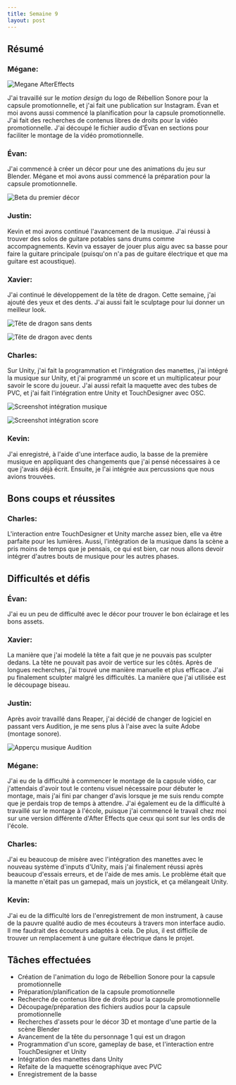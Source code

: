 ```yaml
---
title: Semaine 9
layout: post
---
```


## Résumé

### Mégane:

![Megane AfterEffects](../medias/MotionDesign_Megane.png)

J'ai travaillé sur le _motion design_ du logo de Rébellion Sonore pour la capsule promotionnelle, et j'ai fait une publication sur Instagram. Évan et moi avons aussi commencé la planification pour la capsule promotionnelle.
J'ai fait des recherches de contenus libres de droits pour la vidéo promotionnelle.
J'ai découpé le fichier audio d'Évan en sections pour faciliter le montage de la vidéo promotionnelle.

### Évan:

J'ai commencé à créer un décor pour une des animations du jeu sur Blender. Mégane et moi avons aussi commencé la préparation pour la capsule promotionnelle.

![Beta du premier décor](../medias/decor1_beta.png)

### Justin:

Kevin et moi avons continué l'avancement de la musique. J'ai réussi à trouver des solos de guitare potables sans drums comme accompagnements. Kevin va essayer de jouer plus aigu avec sa basse pour faire la guitare principale (puisqu'on n'a pas de guitare électrique et que ma guitare est acoustique).

### Xavier:

J'ai continué le développement de la tête de dragon. Cette semaine, j'ai ajouté des yeux et des dents. J'ai aussi fait le sculptage pour lui donner un meilleur look.

![Tête de dragon sans dents](../medias/dragonTexture.PNG)

![Tête de dragon avec dents](../medias/DragonDent.PNG)

### Charles:

Sur Unity, j'ai fait la programmation et l'intégration des manettes, j'ai intégré la musique sur Unity, et j'ai programmé un score et un multiplicateur pour savoir le score du joueur. J'ai aussi refait la maquette avec des tubes de PVC, et j'ai fait l'intégration entre Unity et TouchDesigner avec OSC.

![Screenshot intégration musique](../medias/charles_sem9_1.png)

![Screenshot intégration score](../medias/charles_sem9_2.png)

### Kevin:

J'ai enregistré, à l'aide d'une interface audio, la basse de la première musique en appliquant des changements que j'ai pensé nécessaires à ce que j'avais déjà écrit. Ensuite, je l'ai intégrée aux percussions que nous avions trouvées.

## Bons coups et réussites

### Charles:

L'interaction entre TouchDesigner et Unity marche assez bien, elle va être parfaite pour les lumières. Aussi, l'intégration de la musique dans la scène a pris moins de temps que je pensais, ce qui est bien, car nous allons devoir intégrer d'autres bouts de musique pour les autres phases.

## Difficultés et défis

### Évan:

J'ai eu un peu de difficulté avec le décor pour trouver le bon éclairage et les bons assets.

### Xavier:

La manière que j'ai modelé la tête a fait que je ne pouvais pas sculpter dedans. La tête ne pouvait pas avoir de vertice sur les côtés. Après de longues recherches, j'ai trouvé une manière manuelle et plus efficace.
J'ai pu finalement sculpter malgré les difficultés. La manière que j'ai utilisée est le découpage biseau.

### Justin:

Après avoir travaillé dans Reaper, j'ai décidé de changer de logiciel en passant vers Audition, je me sens plus à l'aise avec la suite Adobe (montage sonore).

![Apperçu musique Audition](../medias/audition_justin.png)

### Mégane:

J'ai eu de la difficulté à commencer le montage de la capsule vidéo, car j'attendais d'avoir tout le contenu visuel nécessaire pour débuter le montage, mais j'ai fini par changer d'avis lorsque je me suis rendu compte que je perdais trop de temps à attendre.
J'ai également eu de la difficulté à travaillé sur le montage à l'école, puisque j'ai commencé le travail chez moi sur une version différente d'After Effects que ceux qui sont sur les ordis de l'école.

### Charles:

J'ai eu beaucoup de misère avec l'intégration des manettes avec le nouveau système d'inputs d'Unity, mais j'ai finalement réussi après beaucoup d'essais erreurs, et de l'aide de mes amis. Le problème était que la manette n'était pas un gamepad, mais un joystick, et ça mélangeait Unity.

### Kevin:

J'ai eu de la difficulté lors de l'enregistrement de mon instrument, à cause de la pauvre qualité audio de mes écouteurs à travers mon interface audio. Il me faudrait des écouteurs adaptés à cela. De plus, il est difficile de trouver un remplacement à une guitare électrique dans le projet.

## Tâches effectuées

- Création de l'animation du logo de Rébellion Sonore pour la capsule promotionnelle
- Préparation/planification de la capsule promotionnelle
- Recherche de contenus libre de droits pour la capsule promotionnelle
- Découpage/préparation des fichiers audios pour la capsule promotionnelle
- Recherches d'assets pour le décor 3D et montage d'une partie de la scène Blender
- Avancement de la tête du personnage 1 qui est un dragon
- Programmation d'un score, gameplay de base, et l'interaction entre TouchDesigner et Unity
- Intégration des manettes dans Unity
- Refaite de la maquette scénographique avec PVC
- Enregistrement de la basse
